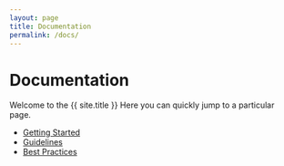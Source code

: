 ```yaml
---
layout: page
title: Documentation
permalink: /docs/
---
```


# Documentation

Welcome to the {{ site.title }} Here you can quickly jump to a 
particular page.

 - [Getting Started](/getting-started)
 - [Guidelines](guidelines)
 - [Best Practices](bestpractices)